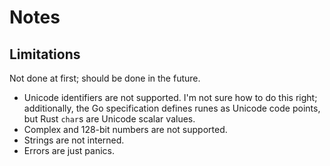 # Notes

## Limitations

Not done at first; should be done in the future.

- Unicode identifiers are not supported. I'm not sure how to do this right;
  additionally, the Go specification defines runes as Unicode code points, but
  Rust `char`s are Unicode scalar values.
- Complex and 128-bit numbers are not supported.
- Strings are not interned.
- Errors are just panics.
